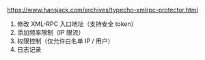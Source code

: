 https://www.hansjack.com/archives/typecho-xmlrpc-protector.html

 1. 修改 XML-RPC 入口地址（支持安全 token）
 2. 添加频率限制（IP 限流）
 3. 权限控制（仅允许白名单 IP / 用户）
 4. 日志记录

